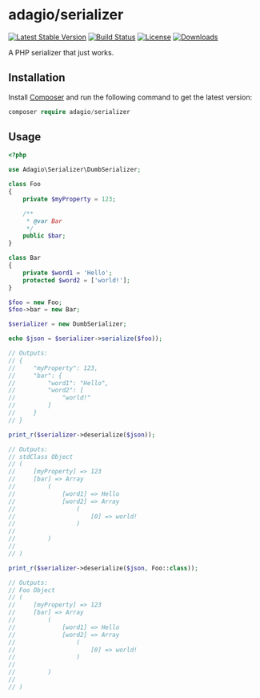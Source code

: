 # adagio/serializer

[![Latest Stable Version](https://poser.pugx.org/adagio/serializer/version.svg)](https://packagist.org/packages/adagio/serializer)
[![Build Status](https://secure.travis-ci.org/adagio/serializer.svg)](http://travis-ci.org/adagio/serializer)
[![License](https://poser.pugx.org/adagio/serializer/license.svg)](https://packagist.org/packages/adagio/serializer)
[![Downloads](https://poser.pugx.org/adagio/serializer/d/total.svg)](https://packagist.org/packages/adagio/serializer)

A PHP serializer that just works.

## Installation

Install [Composer](https://getcomposer.org) and run the following command to get
the latest version:

```php
composer require adagio/serializer
```

## Usage

```php
<?php

use Adagio\Serializer\DumbSerializer;

class Foo
{
    private $myProperty = 123;

    /**
     * @var Bar
     */
    public $bar;
}

class Bar
{
    private $word1 = 'Hello';
    protected $word2 = ['world!'];
}

$foo = new Foo;
$foo->bar = new Bar;

$serializer = new DumbSerializer;

echo $json = $serializer->serialize($foo));

// Outputs:
// {
//     "myProperty": 123,
//     "bar": {
//         "word1": "Hello",
//         "word2": [
//             "world!"
//         ]
//     }
// }

print_r($serializer->deserialize($json));

// Outputs:
// stdClass Object
// (
//     [myProperty] => 123
//     [bar] => Array
//         (
//             [word1] => Hello
//             [word2] => Array
//                 (
//                     [0] => world!
//                 )
//
//         )
//
// )

print_r($serializer->deserialize($json, Foo::class));

// Outputs:
// Foo Object
// (
//     [myProperty] => 123
//     [bar] => Array
//         (
//             [word1] => Hello
//             [word2] => Array
//                 (
//                     [0] => world!
//                 )
//
//         )
//
// )
```
